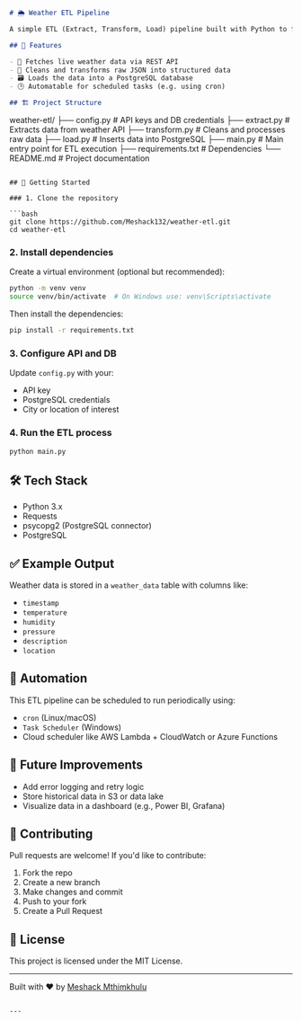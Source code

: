 

```markdown
# 🌦️ Weather ETL Pipeline

A simple ETL (Extract, Transform, Load) pipeline built with Python to fetch real-time weather data from an external API and store it in a PostgreSQL database.

## 📌 Features

- 🔄 Fetches live weather data via REST API
- 🧹 Cleans and transforms raw JSON into structured data
- 🗃️ Loads the data into a PostgreSQL database
- 🕒 Automatable for scheduled tasks (e.g. using cron)

## 🏗️ Project Structure

```

weather-etl/
├── config.py          # API keys and DB credentials
├── extract.py         # Extracts data from weather API
├── transform.py       # Cleans and processes raw data
├── load.py            # Inserts data into PostgreSQL
├── main.py            # Main entry point for ETL execution
├── requirements.txt   # Dependencies
└── README.md          # Project documentation

````

## 🚀 Getting Started

### 1. Clone the repository

```bash
git clone https://github.com/Meshack132/weather-etl.git
cd weather-etl
````

### 2. Install dependencies

Create a virtual environment (optional but recommended):

```bash
python -m venv venv
source venv/bin/activate  # On Windows use: venv\Scripts\activate
```

Then install the dependencies:

```bash
pip install -r requirements.txt
```

### 3. Configure API and DB

Update `config.py` with your:

* API key
* PostgreSQL credentials
* City or location of interest

### 4. Run the ETL process

```bash
python main.py
```

## 🛠️ Tech Stack

* Python 3.x
* Requests
* psycopg2 (PostgreSQL connector)
* PostgreSQL

## ✅ Example Output

Weather data is stored in a `weather_data` table with columns like:

* `timestamp`
* `temperature`
* `humidity`
* `pressure`
* `description`
* `location`

## 📅 Automation

This ETL pipeline can be scheduled to run periodically using:

* `cron` (Linux/macOS)
* `Task Scheduler` (Windows)
* Cloud scheduler like AWS Lambda + CloudWatch or Azure Functions

## 🧠 Future Improvements

* Add error logging and retry logic
* Store historical data in S3 or data lake
* Visualize data in a dashboard (e.g., Power BI, Grafana)

## 🤝 Contributing

Pull requests are welcome! If you'd like to contribute:

1. Fork the repo
2. Create a new branch
3. Make changes and commit
4. Push to your fork
5. Create a Pull Request

## 🧾 License

This project is licensed under the MIT License.

---

Built with ❤️ by [Meshack Mthimkhulu](https://github.com/Meshack132)

```

---

```

